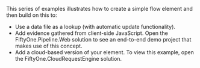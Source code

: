 This series of examples illustrates how to create a simple flow element and then build on this to:
- Use a data file as a lookup (with automatic update functionality).
- Add evidence gathered from client-side JavaScript. Open the FiftyOne.Pipeline.Web solution to see an end-to-end demo project that makes use of this concept.
- Add a cloud-based version of your element. To view this example, open the FiftyOne.CloudRequestEngine solution.
